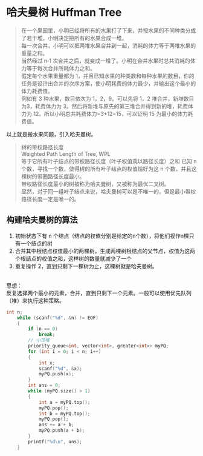 # 哈夫曼树 Huffman Tree
>在一个果园里，小明已经将所有的水果打了下来，并按水果的不同种类分成了若干堆，小明决定把所有的水果合成一堆。<br/>
>每一次合并，小明可以把两堆水果合并到一起，消耗的体力等于两堆水果的重量之和。<br/>
>当然经过 n‐1 次合并之后，就变成一堆了。小明在合并水果时总共消耗的体力等于每次合并所耗体力之和。     <br/>
>假定每个水果重量都为 1，并且已知水果的种类数和每种水果的数目，你的任务是设计出合并的次序方案，使小明耗费的体力最少，并输出这个最小的体力耗费值。<br/>
>例如有 3 种水果，数目依次为 1，2，9。可以先将 1，2 堆合并，新堆数目为3，耗费体力为 3。然后将新堆与原先的第三堆合并得到新的堆，耗费体力为 12。所以小明总共耗费体力=3+12=15，可以证明 15 为最小的体力耗费值。<br/>
>

以上就是搬水果问题，引入哈夫曼树。
> 树的带权路径长度 <br/>
> Weighted Path Length of Tree, WPL<br/>
> 等于它所有叶子结点的带权路径长度（叶子权值乘以路径长度）之和
已知 n 个数，寻找一个数，使得树的所有叶子结点的权值恰好为这 n 个数，并且这棵树的带圈路径长度最小。<br/>
带权路径长度最小的树被称为哈夫曼树，又被称为最优二叉树。<br/>
显然，对于同一组叶子结点来说，哈夫曼树可以是不唯一的，但是最小带权路径长度一定是唯一的。

## 构建哈夫曼树的算法
1. 初始状态下有 n 个结点（结点的权值分别是给定的n个数），将他们视作n棵只有一个结点的树
2. 合并其中根结点权值最小的两棵树，生成两棵树根结点的父节点，权值为这两个根结点的权值之和，这样树的数量就减少了一个
3. 重复操作 2，直到只剩下一棵树为止，这棵树就是哈夫曼树。
<br/>
思想：<br/>
反复选择两个最小的元素，合并，直到只剩下一个元素。一般可以使用优先队列（堆）来执行这种策略。

```cpp
int n;
    while (scanf("%d", &n) != EOF)
    {
        if (n == 0)
            break;
        // 小顶堆
        priority_queue<int, vector<int>, greater<int>> myPQ; 
        for (int i = 0; i < n; i++)
        {
            int x;
            scanf("%d", &x);
            myPQ.push(x);
        }
        int ans = 0;
        while (myPQ.size() > 1)
        {
            int a = myPQ.top();
            myPQ.pop();
            int b = myPQ.top();
            myPQ.pop();
            ans += a + b;
            myPQ.push(a + b);
        }
        printf("%d\n", ans);
    }
```



